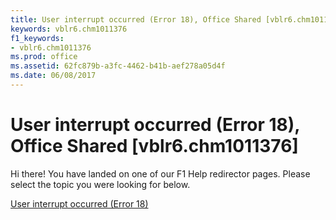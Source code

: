 ```yaml
---
title: User interrupt occurred (Error 18), Office Shared [vblr6.chm1011376]
keywords: vblr6.chm1011376
f1_keywords:
- vblr6.chm1011376
ms.prod: office
ms.assetid: 62fc879b-a3fc-4462-b41b-aef278a05d4f
ms.date: 06/08/2017
---
```



# User interrupt occurred (Error 18), Office Shared [vblr6.chm1011376]

Hi there! You have landed on one of our F1 Help redirector pages. Please select the topic you were looking for below.

[User interrupt occurred (Error 18)](http://msdn.microsoft.com/library/82f08fba-d54b-8f20-6d29-9c95bdca0230%28Office.15%29.aspx)

